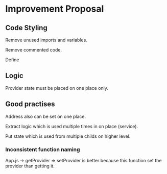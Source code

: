 # Improvement Proposal

## Code Styling

Remove unused imports and variables.

Remove commented code.

Define

## Logic

Provider state must be placed on one place only.

## Good practises

Address also can be set on one place.

Extract logic which is used multiple times in on place (service).

Put state which is used from multiple childs on higher level.

### Inconsistent function naming

App.js -> getProvider => setProvider is better because this function set the provider than getting it.

